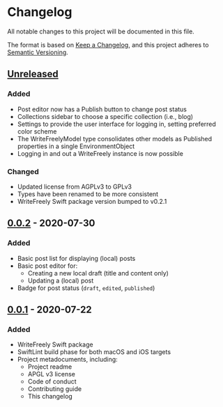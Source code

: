 #  Changelog

All notable changes to this project will be documented in this file.

The format is based on [Keep a Changelog](https://keepachangelog.com/en/1.0.0/),
and this project adheres to [Semantic Versioning](https://semver.org/spec/v2.0.0.html).

## [Unreleased]

### Added

- Post editor now has a Publish button to change post status 
- Collections sidebar to choose a specific collection (i.e., blog)
- Settings to provide the user interface for logging in, setting preferred color scheme 
- The WriteFreelyModel type consolidates other models as Published properties in a single EnvironmentObject
- Logging in and out a WriteFreely instance is now possible

### Changed

- Updated license from AGPLv3 to GPLv3
- Types have been renamed to be more consistent
- WriteFreely Swift package version bumped to v0.2.1

## [0.0.2] - 2020-07-30

### Added

- Basic post list for displaying (local) posts
- Basic post editor for:
    - Creating a new local draft (title and content only)
    - Updating a (local) post
- Badge for post status (`draft`, `edited`, `published`) 

## [0.0.1] - 2020-07-22

### Added

- WriteFreely Swift package
- SwiftLint build phase for both macOS and iOS targets
- Project metadocuments, including:
    - Project readme
    - APGL v3 license
    - Code of conduct
    - Contributing guide
    - This changelog

[Unreleased]: https://github.com/writeas/writefreely-swiftui-multiplatform/compare/v0.0.2...HEAD
[0.0.2]: https://github.com/writeas/writefreely-swiftui-multiplatform/compare/v0.0.1...v0.0.2
[0.0.1]: https://github.com/writeas/writefreely-swiftui-multiplatform/releases/tag/v0.0.1
